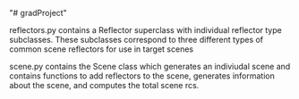"# gradProject" 

reflectors.py contains a Reflector superclass with individual reflector type subclasses. These subclasses correspond to three different types of common scene reflectors for use in target scenes

scene.py contains the Scene class which generates an indiviudal scene and contains functions to add reflectors to the scene, generates information about the scene, and computes the total scene rcs.

